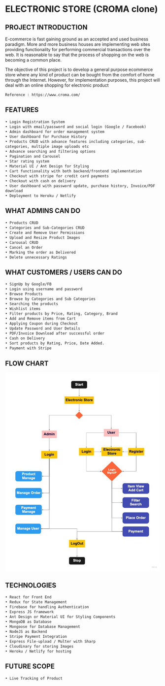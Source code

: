# ELECTRONIC STORE (CROMA clone)

## PROJECT INTRODUCTION

E-commerce is fast gaining ground as an accepted and used business paradigm. More and more business houses are implementing web sites providing functionality for performing commercial transactions over the web. It is reasonable to say that the process of shopping on the web is becoming a common place.

The objective of this project is to develop a general purpose ecommerce store where any kind of product can be bought from the comfort of home through the Internet. However, for implementation purposes, this project will deal with an online shopping for electronic product

    Reference : https://www.croma.com/

## FEATURES

    • Login Registration System
    • Login with email/password and social login (Google / Facebook)
    • Admin dashboard for order management system
    • User dashboard for Purchase History
    • Products CRUD with advance features including categories, sub-categories, multiple image uploads etc
    • Advance searching and filtering options
    • Pagination and Carousel
    • Star rating system
    • Material UI / Ant Design for Styling
    • Cart functionality with both backend/frontend implementation
    • Checkout with stripe for credit card payments
    • Checkout with cash on delivery
    • User dashboard with password update, purchase history, Invoice/PDF download
    • Deployment to Heroku / Netlify

## WHAT ADMINS CAN DO

    • Products CRUD
    • Categories and Sub-Categories CRUD
    • Create and Remove User Permissions
    • Upload and Resize Product Images
    • Carousal CRUD
    • Cancel an Order
    • Marking the order as Delivered
    • Delete unnecessary Ratings

## WHAT CUSTOMERS / USERS CAN DO

    • SignUp by Google/FB
    • Login using username and password
    • Browse Products
    • Browse by Categories and Sub Categories
    • Searching the products
    • Wishlist items
    • Filter products by Price, Rating, Category, Brand
    • Add and Remove items from Cart
    • Applying Coupon during Checkout
    • Update Password and User Details
    • PDF/Invoice Download after successful order
    • Cash on Delivery
    • Sort products by Rating, Price, Date Added.
    • Payment with Stripe

## FLOW CHART

![Flow Chart](https://github.com/attainu/capstone-project-mintu-krishnan-au13/blob/dev/documents/Flowchart.jpg)

## TECHNOLOGIES

    • React for Front End
    • Redux for State Management
    • Firebase for handling Authentication
    • Express JS framework
    • Ant Design or Material UI for Styling Components
    • MongoDB as Database
    • Mongoose for Database Management
    • NodeJS as Backend
    • Stripe Payment Integration
    • Express File-upload / Multer with Sharp
    • Cloudinary for storing Images
    • Heroku / Netlify for hosting

## FUTURE SCOPE

    • Live Tracking of Product
